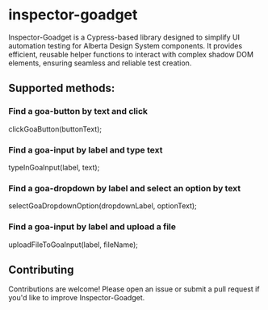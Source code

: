 # inspector-goadget

Inspector-Goadget is a Cypress-based library designed to simplify UI automation testing for Alberta Design System components. It provides efficient, reusable helper functions to interact with complex shadow DOM elements, ensuring seamless and reliable test creation.

## Supported methods:

### Find a goa-button by text and click

clickGoaButton(buttonText);

### Find a goa-input by label and type text

typeInGoaInput(label, text);

### Find a goa-dropdown by label and select an option by text

selectGoaDropdownOption(dropdownLabel, optionText);

### Find a goa-input by label and upload a file

uploadFileToGoaInput(label, fileName);

## Contributing

Contributions are welcome! Please open an issue or submit a pull request if you'd like to improve Inspector-Goadget.
